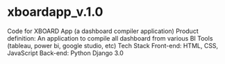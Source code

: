 # xboardapp_v.1.0
Code for XBOARD App (a dashboard compiler application)
Product definition: An application to compile all dashboard from various BI Tools (tableau, power bi, google studio, etc) 
Tech Stack
	Front-end: HTML, CSS, JavaScript
	Back-end: Python Django 3.0  
